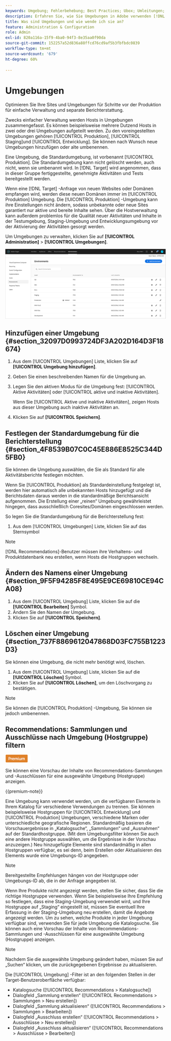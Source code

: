```yaml
---
keywords: Umgebung; Fehlerbehebung; Best Practices; Ubox; Umleitungen; Umleitung; Whitelist; Blacklist; Blockierungsliste; Zulassungsliste
description: Erfahren Sie, wie Sie Umgebungen in Adobe verwenden [!DNL Target] um Ihre Sites und Umgebungen vor der Produktion zu organisieren, um eine einfache Verwaltung und separate Berichterstattung zu ermöglichen.
title: Was sind Umgebungen und wie wende ich sie an?
feature: Administration & Configuration
role: Admin
exl-id: 820a116a-15f9-4ba0-94f3-8e35aa0f90da
source-git-commit: 152257a52d836a88ffcd76cd9af5b3fbfbdc0839
workflow-type: tm+mt
source-wordcount: '679'
ht-degree: 60%

---
```


# Umgebungen

Optimieren Sie Ihre Sites und Umgebungen für Schritte vor der Produktion für einfache Verwaltung und separate Berichterstattung.

Zwecks einfacher Verwaltung werden Hosts in Umgebungen zusammengefasst. Es können beispielsweise mehrere Dutzend Hosts in zwei oder drei Umgebungen aufgeteilt werden. Zu den voreingestellten Umgebungen gehören [!UICONTROL Produktion], [!UICONTROL Staging]und [!UICONTROL Entwicklung]. Sie können nach Wunsch neue Umgebungen hinzufügen oder alte umbenennen.

Eine Umgebung, die Standardumgebung, ist vorbenannt [!UICONTROL Produktion]. Die Standardumgebung kann nicht gelöscht werden, auch nicht, wenn sie umbenannt wird. In [!DNL Target] wird angenommen, dass in dieser Gruppe fertiggestellte, genehmigte Aktivitäten und Tests bereitgestellt werden.

Wenn eine [!DNL Target] -Anfrage von neuen Websites oder Domänen empfangen wird, werden diese neuen Domänen immer im [!UICONTROL Produktion] Umgebung. Die [!UICONTROL Produktion] -Umgebung kann ihre Einstellungen nicht ändern, sodass unbekannte oder neue Sites garantiert nur aktive und bereite Inhalte sehen. Über die Hostverwaltung kann außerdem problemlos für die Qualität neuer Aktivitäten und Inhalte in der Testumgebung, Staging-Umgebung und Entwicklungsumgebung vor der Aktivierung der Aktivitäten gesorgt werden.

Um Umgebungen zu verwalten, klicken Sie auf **[!UICONTROL Administration]** > **[!UICONTROL Umgebungen]**.

![Umgebungsliste](/help/main/administrating-target/assets/environments.png)

## Hinzufügen einer Umgebung {#section_32097D0993724DF3A202D164D3F18674}

1. Aus dem [!UICONTROL Umgebungen] Liste, klicken Sie auf **[!UICONTROL Umgebung hinzufügen]**.
1. Geben Sie einen beschreibenden Namen für die Umgebung an.
1. Legen Sie den aktiven Modus für die Umgebung fest: [!UICONTROL Aktive Aktivitäten] oder [!UICONTROL aktive und inaktive Aktivitäten].

   Wenn Sie [!UICONTROL Aktive und inaktive Aktivitäten], zeigen Hosts aus dieser Umgebung auch inaktive Aktivitäten an.

1. Klicken Sie auf **[!UICONTROL Speichern]**.

## Festlegen der Standardumgebung für die Berichterstellung {#section_4F8539B07C0C45E886E8525C344D5FB0}

Sie können die Umgebung auswählen, die Sie als Standard für alle Aktivitätsberichte festlegen möchten.

Wenn Sie [!UICONTROL Produktion] als Standardeinstellung festgelegt ist, werden hier automatisch alle unbekannten Hosts hinzugefügt und die Berichtsdaten daraus werden in die standardmäßige Berichtsansicht aufgenommen. Die Erstellung einer „reinen“ Umgebung gewährleistet hingegen, dass ausschließlich Coresites/Domänen eingeschlossen werden.

So legen Sie die Standardumgebung für die Berichterstellung fest:

1. Aus dem [!UICONTROL Umgebungen] Liste, klicken Sie auf das Sternsymbol

>[!NOTE]
>
>[!DNL Recommendations]-Benutzer müssen ihre Verhaltens- und Produktdatenbank neu erstellen, wenn Hosts die Hostgruppen wechseln.

## Ändern des Namens einer Umgebung {#section_9F5F94285F8E495E9CE69810CE94CA08}

1. Aus dem [!UICONTROL Umgebung] Liste, klicken Sie auf die **[!UICONTROL Bearbeiten]** Symbol.
1. Ändern Sie den Namen der Umgebung.
1. Klicken Sie auf **[!UICONTROL Speichern]**.

## Löschen einer Umgebung {#section_737F8869612047868D03FC755B1223D3}

Sie können eine Umgebung, die nicht mehr benötigt wird, löschen.

1. Aus dem [!UICONTROL Umgebung] Liste, klicken Sie auf die **[!UICONTROL Löschen]** Symbol.
1. Klicken Sie auf **[!UICONTROL Löschen]**, um den Löschvorgang zu bestätigen.

>[!NOTE]
>
>Sie können die [!UICONTROL Produktion] -Umgebung, Sie können sie jedoch umbenennen.

## Recommendations: Sammlungen und Ausschlüsse nach Umgebung (Hostgruppe) filtern

![Premium-Zeichen](/help/main/assets/premium.png)

Sie können eine Vorschau der Inhalte von Recommendations-Sammlungen und -Ausschlüssen für eine ausgewählte Umgebung (Hostgruppe) anzeigen.

{{premium-note}}

Eine Umgebung kann verwendet werden, um die verfügbaren Elemente in Ihrem Katalog für verschiedene Verwendungen zu trennen. Sie können beispielsweise Hostgruppen für [!UICONTROL Entwicklung] und [!UICONTROL Produktion] Umgebungen, verschiedene Marken oder unterschiedliche geografische Regionen. Standardmäßig basieren die Vorschauergebnisse in „Katalogsuche“, „Sammlungen“ und „Ausnahmen“ auf der Standardhostgruppe. (Mit dem Umgebungsfilter können Sie auch eine andere Hostgruppe auswählen, um die Ergebnisse in der Vorschau anzuzeigen.) Neu hinzugefügte Elemente sind standardmäßig in allen Hostgruppen verfügbar, es sei denn, beim Erstellen oder Aktualisieren des Elements wurde eine Umgebungs-ID angegeben.

>[!NOTE]
>
>Bereitgestellte Empfehlungen hängen von der Hostgruppe oder Umgebungs-ID ab, die in der Anfrage angegeben ist.


Wenn Ihre Produkte nicht angezeigt werden, stellen Sie sicher, dass Sie die richtige Hostgruppe verwenden. Wenn Sie beispielsweise Ihre Empfehlung so festlegen, dass eine Staging-Umgebung verwendet wird, und Ihre Hostgruppe auf „Staging“ eingestellt ist, müssen Sie eventuell Ihre Erfassung in der Staging-Umgebung neu erstellen, damit die Angebote angezeigt werden. Um zu sehen, welche Produkte in jeder Umgebung verfügbar sind, verwenden Sie für jede Umgebung die Katalogsuche. Sie können auch eine Vorschau der Inhalte von Recommendations-Sammlungen und -Ausschlüssen für eine ausgewählte Umgebung (Hostgruppe) anzeigen.

>[!NOTE]
>Nachdem Sie die ausgewählte Umgebung geändert haben, müssen Sie auf „Suchen“ klicken, um die zurückgegebenen Ergebnisse zu aktualisieren.

Die [!UICONTROL Umgebung] -Filter ist an den folgenden Stellen in der Target-Benutzeroberfläche verfügbar:

* Katalogsuche ([!UICONTROL Recommendations > Katalogsuche])
* Dialogfeld „Sammlung erstellen“ ([!UICONTROL Recommendations > Sammlungen > Neu erstellen])
* Dialogfeld „Sammlung aktualisieren“ ([!UICONTROL Recommendations > Sammlungen > Bearbeiten])
* Dialogfeld „Ausschluss erstellen“ ([!UICONTROL Recommendations > Ausschlüsse > Neu erstellen])
* Dialogfeld „Ausschluss aktualisieren“ ([!UICONTROL Recommendations > Ausschlüsse > Bearbeiten])
